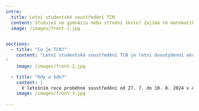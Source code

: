 ```yaml
---
intro:
  title: Letní studentské soustředění TCN
  content: Studuješ na gymnáziu nebo střední škole? Zajímá tě matematika, fyzika nebo informatika? Chceš strávit jedinečných 14 dnů v přírodě s podobně naladěnými lidmi? Pokud ano, přihlaš se a doraž na TCN! Na přelomu července a srpna 2024 proběhne již 24. ročník této skvělé akce, kterou pořádají studenti pro studenty.
  image: /images/front-1.jpg


sections:
  - title: "Co je TCN?"
    content: "Letní studentské soustředění TCN je letní dvoutýdenní akce pro studenty SŠ. Pořádá ji Studentská unie při FJFI ČVUT v Praze. Na programu jsou zajímavé přednášky odborníků z FJFI i odjinud (ÚJV, jaderných elektráren, ČNS a další) a kurz na vybrané téma podaný formou přístupnou pro středoškoláky – skvělá příprava na začátek studia FJFI. Samozřejmě je věnována spousta času doprovodnému programu - sportovní i strategické týmové hry, výlety po okolí, táboráky s kytarou a mnoho dalšího. 
"
    image: /images/front-2.jpg

  - title: "Kdy a kde?"
    content: |
      V letošním roce proběhne soustředění od 27. 7. do 10. 8. 2024 v Areálu Krakonoš v Bílém Potoce v Jizerských horách.
    image: /images/front-3.jpg
  
---
```

